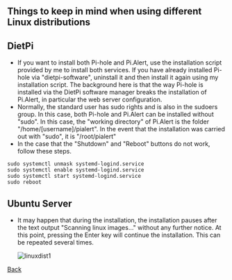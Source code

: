 ## Things to keep in mind when using different Linux distributions

## DietPi

- If you want to install both Pi-hole and Pi.Alert, use the installation script provided by me to install both services. If you have already installed Pi-hole via "dietpi-software", uninstall it and then install it again using my installation script. The background here is that the way Pi-hole is installed via the DietPi software manager breaks the installation of Pi.Alert, in particular the web server configuration.
- Normally, the standard user has sudo rights and is also in the sudoers group. In this case, both Pi-hole and Pi.Alert can be installed without "sudo". In this case, the "working directory" of Pi.Alert is the folder "/home/[username]/pialert". In the event that the installation was carried out with "sudo", it is "/root/pialert"
- In the case that the "Shutdown" and "Reboot" buttons do not work, follow these steps.
```
sudo systemctl unmask systemd-logind.service
sudo systemctl enable systemd-logind.service
sudo systemctl start systemd-logind.service
sudo reboot
```

## Ubuntu Server

- It may happen that during the installation, the installation pauses after the text output "Scanning linux images..." without any further notice. At this point, pressing the Enter key will continue the installation. This can be repeated several times.
  
  ![linuxdist1][linuxdist1] 


[Back](https://github.com/leiweibau/Pi.Alert#installation)


[linuxdist1]: https://raw.githubusercontent.com/leiweibau/Pi.Alert/assets/install_hints_linuxdist.png       "linuxdist1"